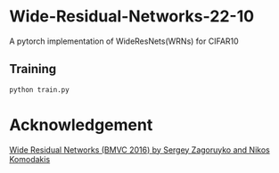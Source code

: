 # Wide-Residual-Networks-22-10
A pytorch implementation of WideResNets(WRNs) for CIFAR10  
## Training
`python train.py`
# Acknowledgement
[Wide Residual Networks (BMVC 2016) by Sergey Zagoruyko and Nikos Komodakis](https://arxiv.org/abs/1605.07146)
